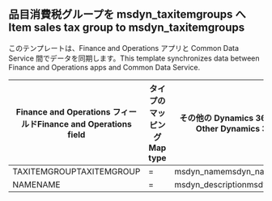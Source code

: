 ## <a name="item-sales-tax-group-to-msdyn_taxitemgroups"></a><span data-ttu-id="a0481-101">品目消費税グループを msdyn_taxitemgroups へ</span><span class="sxs-lookup"><span data-stu-id="a0481-101">Item sales tax group to msdyn_taxitemgroups</span></span>

<span data-ttu-id="a0481-102">このテンプレートは、Finance and Operations アプリと Common Data Service 間でデータを同期します。</span><span class="sxs-lookup"><span data-stu-id="a0481-102">This template synchronizes data between Finance and Operations apps and Common Data Service.</span></span>

<span data-ttu-id="a0481-103">Finance and Operations フィールド</span><span class="sxs-lookup"><span data-stu-id="a0481-103">Finance and Operations field</span></span> | <span data-ttu-id="a0481-104">タイプのマッピング</span><span class="sxs-lookup"><span data-stu-id="a0481-104">Map type</span></span> | <span data-ttu-id="a0481-105">その他の Dynamics 365 フィールド</span><span class="sxs-lookup"><span data-stu-id="a0481-105">Other Dynamics 365 field</span></span> | <span data-ttu-id="a0481-106">既定値</span><span class="sxs-lookup"><span data-stu-id="a0481-106">Default value</span></span>
---|---|---|---
<span data-ttu-id="a0481-107">TAXITEMGROUP</span><span class="sxs-lookup"><span data-stu-id="a0481-107">TAXITEMGROUP</span></span> | = | <span data-ttu-id="a0481-108">msdyn_name</span><span class="sxs-lookup"><span data-stu-id="a0481-108">msdyn_name</span></span> | 
<span data-ttu-id="a0481-109">NAME</span><span class="sxs-lookup"><span data-stu-id="a0481-109">NAME</span></span> | = | <span data-ttu-id="a0481-110">msdyn_description</span><span class="sxs-lookup"><span data-stu-id="a0481-110">msdyn_description</span></span> | 
